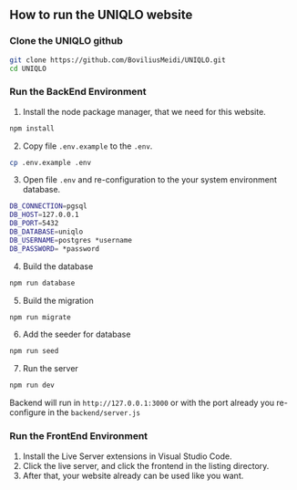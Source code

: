 ## How to run the UNIQLO website

### Clone the UNIQLO github
```bash
git clone https://github.com/BoviliusMeidi/UNIQLO.git
cd UNIQLO
```
### Run the BackEnd Environment
1. Install the node package manager, that we need for this website.
```bash
npm install
```
2. Copy file `.env.example` to the `.env`.
```bash
cp .env.example .env
```
3. Open file `.env` and re-configuration to the your system environment database.
```bash
DB_CONNECTION=pgsql
DB_HOST=127.0.0.1
DB_PORT=5432
DB_DATABASE=uniqlo
DB_USERNAME=postgres *username
DB_PASSWORD= *password
```
4. Build the database
```bash
npm run database
```
5. Build the migration
```bash
npm run migrate
```
6. Add the seeder for database
```bash
npm run seed
```
7. Run the server
```bash
npm run dev
```

Backend will run in `http://127.0.0.1:3000` or with the port already you re-configure in the `backend/server.js`

### Run the FrontEnd Environment
1. Install the Live Server extensions in Visual Studio Code.
2. Click the live server, and click the frontend in the listing directory.
3. After that, your website already can be used like you want.
